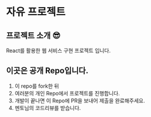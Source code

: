 # 자유 프로젝트
## 프로젝트 소개 😎
React를 활용한 웹 서비스 구현 프로젝트 입니다.

## 이곳은 공개 Repo입니다.
1. 이 repo를 fork한 뒤
2. 여러분의 개인 Repo에서 프로젝트를 진행합니다. 
3. 개발이 끝나면 이 Repo에 PR을 보내어 제출을 완료해주세요.
4. 멘토님의 코드리뷰를 받습니다.